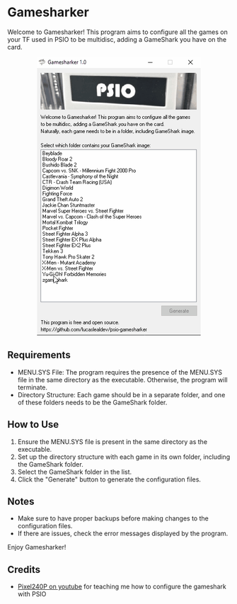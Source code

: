 # Gamesharker

Welcome to Gamesharker! This program aims to configure all the games on your TF used in PSIO to be multidisc, adding a GameShark you have on the card.

<p align="center">
  <img src="demo.gif" alt="Demo">
</p>

## Requirements

- MENU.SYS File: The program requires the presence of the MENU.SYS file in the same directory as the executable. Otherwise, the program will terminate.
- Directory Structure: Each game should be in a separate folder, and one of these folders needs to be the GameShark folder.

## How to Use

1. Ensure the MENU.SYS file is present in the same directory as the executable.
1. Set up the directory structure with each game in its own folder, including the GameShark folder.
1. Select the GameShark folder in the list.
1. Click the "Generate" button to generate the configuration files.

## Notes

- Make sure to have proper backups before making changes to the configuration files.
- If there are issues, check the error messages displayed by the program.

Enjoy Gamesharker!

## Credits

- [Pixel240P on youtube](https://www.youtube.com/watch?v=CtCDeSnygSo) for teaching me how to configure the gameshark with PSIO
